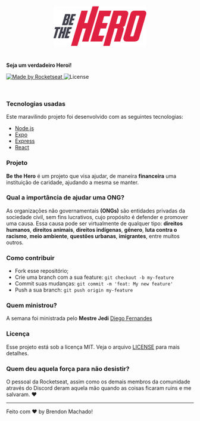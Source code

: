 <h1 align="center"><img src="./img/logo@3x.png" width="250px"/></h1><br>
<b align="center">Seja um verdadeiro Heroi!</b>
</h4>
<p>
  <a href="https://rocketseat.com.br">
    <img alt="Made by Rocketseat" src="https://img.shields.io/badge/made%20by-Rocketseat-red">
  </a>
  <img alt="License" src="https://img.shields.io/badge/license-MIT-red">
</p></center>

<br>

### Tecnologias usadas
Este maravilindo projeto foi desenvolvido com as seguintes tecnologias:
- [Node.js](https://nodejs.org/en/)
- [Expo](https://expo.io/)
- [Express](https://expressjs.com/pt-br/)
- [React](https://pt-br.reactjs.org/)


### Projeto

<b>Be the Hero</b> é um projeto que visa ajudar, de maneira <b>financeira</b> uma instituição de caridade, ajudando a mesma se manter. 

### Qual a importância de ajudar uma ONG? <br>
As organizações não governamentais <b>(ONGs)</b> são entidades privadas da sociedade civil, sem fins lucrativos, cujo propósito é defender e promover uma causa. Essa causa pode ser virtualmente de qualquer tipo: <b>direitos humanos</b>, <b>direitos animais</b>, <b>direitos indígenas</b>, <b>gênero</b>, <b>luta contra o racismo</b>, <b>meio ambiente</b>, <b>questões urbanas</b>, <b>imigrantes</b>, entre muitos outros.

### Como contribuir

- Fork esse repositório;
- Crie uma branch com a sua feature: `git checkout -b my-feature`
- Commit suas mudanças: `git commit -m 'feat: My new feature'`
- Push a sua branch: `git push origin my-feature`

### Quem ministrou?

A semana foi ministrada pelo <b>Mestre Jedi</b> [Diego Fernandes](https://github.com/diego3g)

### Licença

Esse projeto está sob a licença MIT. Veja o arquivo [LICENSE](LICENSE) para mais detalhes.

### Quem deu aquela força para não desistir?

O pessoal da Rocketseat, assim como os demais membros da comunidade através do Discord deram aquela mão quando as coisas ficaram ruins e me salvaram. ❤️

---

Feito com ❤️ by Brendon Machado!
